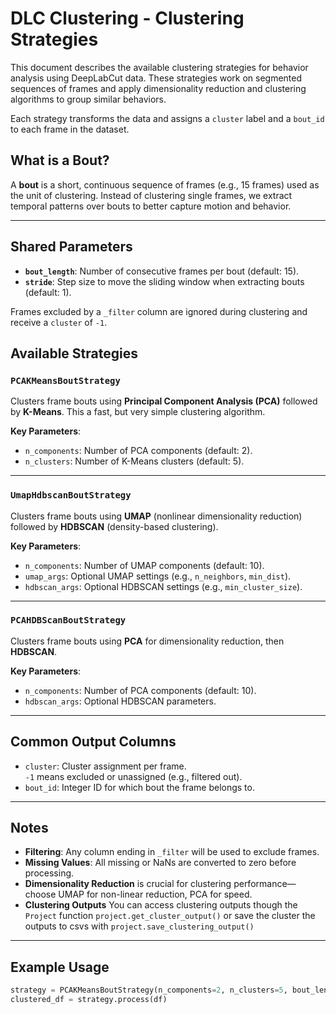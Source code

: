 # DLC Clustering - Clustering Strategies

This document describes the available clustering strategies for behavior analysis using DeepLabCut data. These strategies work on segmented sequences of frames and apply dimensionality reduction and clustering algorithms to group similar behaviors.

Each strategy transforms the data and assigns a `cluster` label and a `bout_id` to each frame in the dataset.

## What is a Bout?

A **bout** is a short, continuous sequence of frames (e.g., 15 frames) used as the unit of clustering. Instead of clustering single frames, we extract temporal patterns over bouts to better capture motion and behavior.

---

## Shared Parameters

- **`bout_length`**: Number of consecutive frames per bout (default: 15).
- **`stride`**: Step size to move the sliding window when extracting bouts (default: 1).

Frames excluded by a `_filter` column are ignored during clustering and receive a `cluster` of `-1`.


## Available Strategies

### `PCAKMeansBoutStrategy`

Clusters frame bouts using **Principal Component Analysis (PCA)** followed by **K-Means**.
This a fast, but very simple clustering algorithm.

**Key Parameters**:
- `n_components`: Number of PCA components (default: 2).
- `n_clusters`: Number of K-Means clusters (default: 5).

---

### `UmapHdbscanBoutStrategy`

Clusters frame bouts using **UMAP** (nonlinear dimensionality reduction) followed by **HDBSCAN** (density-based clustering).


**Key Parameters**:
- `n_components`: Number of UMAP components (default: 10).
- `umap_args`: Optional UMAP settings (e.g., `n_neighbors`, `min_dist`).
- `hdbscan_args`: Optional HDBSCAN settings (e.g., `min_cluster_size`).

---

### `PCAHDBScanBoutStrategy`

Clusters frame bouts using **PCA** for dimensionality reduction, then **HDBSCAN**.


**Key Parameters**:
- `n_components`: Number of PCA components (default: 10).
- `hdbscan_args`: Optional HDBSCAN parameters.

---

## Common Output Columns

- `cluster`: Cluster assignment per frame.  
  `-1` means excluded or unassigned (e.g., filtered out).
- `bout_id`: Integer ID for which bout the frame belongs to.

---

## Notes

- **Filtering**: Any column ending in `_filter` will be used to exclude frames.
- **Missing Values**: All missing or NaNs are converted to zero before processing.
- **Dimensionality Reduction** is crucial for clustering performance—choose UMAP for non-linear reduction, PCA for speed.
- **Clustering Outputs** You can access clustering outputs though the `Project` function `project.get_cluster_output()` or save the cluster the outputs to csvs with `project.save_clustering_output()`
---

## Example Usage

```python
strategy = PCAKMeansBoutStrategy(n_components=2, n_clusters=5, bout_length=15, stride=1)
clustered_df = strategy.process(df)
